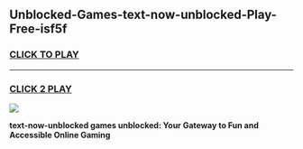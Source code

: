 
## Unblocked-Games-text-now-unblocked-Play-Free-isf5f
<h3>
<a href="https://premium76.site?title=text-now-unblocked&ref=10A">CLICK TO PLAY</a></h3>
<hr>

<h3>
<a href="https://premium76.site?title=text-now-unblocked&ref=10A">CLICK 2 PLAY</a>
  
</h3>

<a href="https://premium76.site?title=text-now-unblocked&ref=10A"><img src="https://clearcache.store/games.png"></a>


**text-now-unblocked games unblocked: Your Gateway to Fun and Accessible Online Gaming**
